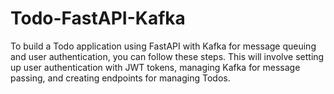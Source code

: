 # Todo-FastAPI-Kafka
To build a Todo application using FastAPI with Kafka for message queuing and user authentication, you can follow these steps. This will involve setting up user authentication with JWT tokens, managing Kafka for message passing, and creating endpoints for managing Todos.
